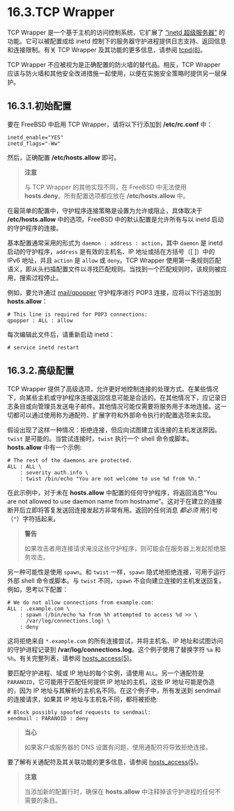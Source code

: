 # 16.3.TCP Wrapper

TCP Wrapper 是一个基于主机的访问控制系统，它扩展了 [“inetd 超级服务器”](https://docs.freebsd.org/en/books/handbook/network-servers/index.html#network-inetd) 的功能。它可以被配置成给 inetd 控制下的服务器守护进程提供日志支持、返回信息和连接限制。有关 TCP Wrapper 及其功能的更多信息，请参阅 [tcpd(8)](https://www.freebsd.org/cgi/man.cgi?query=tcpd&sektion=8&format=html)。

TCP Wrapper 不应被视为是正确配置的防火墙的替代品。相反，TCP Wrapper 应该与防火墙和其他安全改进措施一起使用，以便在实施安全策略时提供另一层保护。

## 16.3.1.初始配置

要在 FreeBSD 中启用 TCP Wrapper，请将以下行添加到 **/etc/rc.conf** 中：

```shell-sessionl
inetd_enable="YES"
inetd_flags="-Ww"
```

然后，正确配置 **/etc/hosts.allow** 即可。

> **注意**
>
> 与 TCP Wrapper 的其他实现不同，在 FreeBSD 中无法使用 **hosts.deny**。所有配置选项都应放在 **/etc/hosts.allow** 中。

在最简单的配置中，守护程序连接策略是设置为允许或阻止，具体取决于 **/etc/hosts.allow** 中的选项。FreeBSD 中的默认配置是允许所有与以 inetd 启动的守护程序的连接。

基本配置通常采用的形式为 `daemon : address : action`，其中 `daemon` 是 inetd 启动的守护程序，`address` 是有效的主机名、IP 地址或括在方括号（\[ ]）中的 IPv6 地址，并且 `action` 是 `allow` 或 `deny`。TCP Wrapper 使用第一条规则匹配语义，即从头扫描配置文件以寻找匹配规则。当找到一个匹配规则时，该规则被应用，搜索过程停止。

例如，要允许通过 [mail/qpopper](https://cgit.freebsd.org/ports/tree/mail/qpopper/pkg-descr) 守护程序进行 POP3 连接，应将以下行追加到 **hosts.allow**：

```shell-sessionl
# This line is required for POP3 connections:
qpopper : ALL : allow
```

每次编辑此文件后，请重新启动 inetd：

```shell-sessionl
# service inetd restart
```

## 16.3.2.高级配置

TCP Wrapper 提供了高级选项，允许更好地控制连接的处理方式。在某些情况下，向某些主机或守护程序连接返回信息可能是合适的。在其他情况下，应记录日志条目或向管理员发送电子邮件。其他情况可能仅需要将服务用于本地连接。这一切都可以通过使用称为通配符、扩展字符和外部命令执行的配置选项来实现。

假设出现了这样一种情况：拒绝连接，但应向试图建立该连接的主机发送原因。`twist` 是可能的。当尝试连接时，`twist` 执行一个 shell 命令或脚本。**hosts.allow** 中有一个示例:

```shell-sessionl
# The rest of the daemons are protected.
ALL : ALL \
	: severity auth.info \
	: twist /bin/echo "You are not welcome to use %d from %h."
```

在此示例中，对于未在 **hosts.allow** 中配置的任何守护程序，将返回消息“You are not allowed to use daemon name from hostname”。这对于在建立的连接断开后立即将答复发送回连接发起方非常有用。返回的任何消息 _都必须_ 用引号（`"`）字符括起来。

> **警告**
>
> 如果攻击者用连接请求淹没这些守护程序，则可能会在服务器上发起拒绝服务攻击。

另一种可能性是使用 `spawn`。和 `twist` 一样，`spawn` 隐式地拒绝连接，可用于运行外部 shell 命令或脚本。与 `twist` 不同，`spawn` 不会向建立连接的主机发送回复。例如，思考以下配置：

```shell-sessionl
# We do not allow connections from example.com:
ALL : .example.com \
	: spawn (/bin/echo %a from %h attempted to access %d >> \
	  /var/log/connections.log) \
	: deny
```

这将拒绝来自 `*.example.com` 的所有连接尝试，并将主机名、IP 地址和试图访问的守护进程记录到 **/var/log/connections.log**。这个例子使用了替换字符 `%a` 和 `%h`。有关完整列表，请参阅 [hosts_access(5)](https://www.freebsd.org/cgi/man.cgi?query=hosts_access&sektion=5&format=html)。

要匹配守护进程、域或 IP 地址的每个实例，请使用 `ALL`。另一个通配符是 `PARANOID`，它可能用于匹配任何提供 IP 地址的主机，这些 IP 地址可能是伪造的，因为 IP 地址与其解析的主机名不同。在这个例子中，所有发送到 sendmail 的连接请求，如果其 IP 地址与主机名不同，都将被拒绝:

```shell-sessionl
# Block possibly spoofed requests to sendmail:
sendmail : PARANOID : deny
```

> **当心**
>
> 如果客户或服务器的 DNS 设置有问题，使用通配符将导致拒绝连接。

要了解有关通配符及其关联功能的更多信息，请参阅 [hosts_access(5)](https://www.freebsd.org/cgi/man.cgi?query=hosts_access&sektion=5&format=html)。

> **注意**
>
> 当添加新的配置行时，确保在 **hosts.allow** 中注释掉该守护进程的任何不需要的条目。
